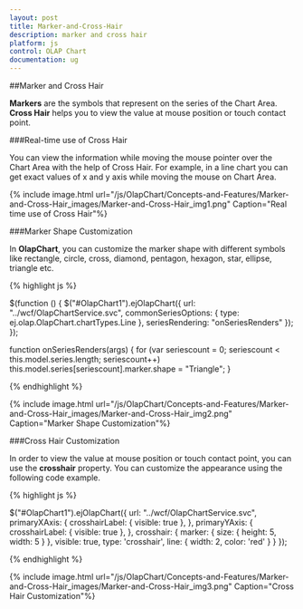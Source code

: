 ```yaml
---
layout: post
title: Marker-and-Cross-Hair
description: marker and cross hair 
platform: js
control: OLAP Chart
documentation: ug
---
```


##Marker and Cross Hair 

**Markers** are the symbols that represent on the series of the Chart Area. **Cross Hair** helps you to view the value at mouse position or touch contact point.

###Real-time use of Cross Hair

You can view the information while moving the mouse pointer over the Chart Area with the help of Cross Hair. For example, in a line chart you can get exact values of x and y axis while moving the mouse on Chart Area.

{% include image.html url="/js/OlapChart/Concepts-and-Features/Marker-and-Cross-Hair_images/Marker-and-Cross-Hair_img1.png" Caption="Real time use of Cross Hair"%}

###Marker Shape Customization

In **OlapChart**, you can customize the marker shape with different symbols like rectangle, circle, cross, diamond, pentagon, hexagon, star, ellipse, triangle etc.

{% highlight js %}

$(function () {
 $("#OlapChart1").ejOlapChart({
   url: "../wcf/OlapChartService.svc",
   commonSeriesOptions: { type: ej.olap.OlapChart.chartTypes.Line },
   seriesRendering: "onSeriesRenders"
   });
});

function onSeriesRenders(args) {
   for (var seriescount = 0; seriescount < this.model.series.length; seriescount++)
      this.model.series[seriescount].marker.shape = "Triangle";
}


{% endhighlight %}

{% include image.html url="/js/OlapChart/Concepts-and-Features/Marker-and-Cross-Hair_images/Marker-and-Cross-Hair_img2.png" Caption="Marker Shape Customization"%}

###Cross Hair Customization

In order to view the value at mouse position or touch contact point, you can use the **crosshair** property. You can customize the appearance using the following code example.

{% highlight js %}

$("#OlapChart1").ejOlapChart({
        url: "../wcf/OlapChartService.svc", 
        primaryXAxis: { crosshairLabel: { visible: true }, },
        primaryYAxis: { crosshairLabel: { visible: true }, },
        crosshair:
         {
             marker: { size: { height: 5, width: 5 } },
             visible: true,
             type: 'crosshair',
             line: { width: 2, color: 'red' }
         }
});


{% endhighlight %}

{% include image.html url="/js/OlapChart/Concepts-and-Features/Marker-and-Cross-Hair_images/Marker-and-Cross-Hair_img3.png" Caption="Cross Hair Customization"%}

